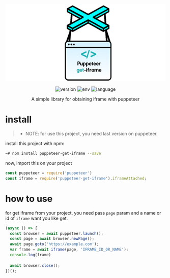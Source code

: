 ![logo](https://github.com/victorratts13/puppeteer-get-iframe/blob/main/asset/img/get-iframe.png?raw=true)
<div align="center">

![version](https://img.shields.io/badge/version-1.0-brightgreen) ![env](https://img.shields.io/badge/env-npm-red) ![language](https://img.shields.io/badge/lang-javascript-yellow)

A simple library for obtaining iframe with puppeteer
</div>



# install

>- NOTE: for use this project, you need last version on puppeteer.

install this project with npm:

```bash
~# npm install puppeteer-get-iframe --save
```

now, import this on your project

```js
const puppeteer = require('puppeteer')
const iframe = require('puppeteer-get-iframe').iframeAttached;

```

# how to use

for get iframe from your project, you need pass ``page`` param and a name or id of ``iframe`` want you like get.

```js
(async () => {
  const browser = await puppeteer.launch();
  const page = await browser.newPage();
  await page.goto('https://example.com');
  var frame = await iframe(page, 'IFRAME_ID_OR_NAME');
  console.log(frame)

  await browser.close();
})();

```